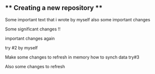 ## ** Creating a new repository **
Some important text that i wrote by myself
also some important changes 

Some significant changes !! 


important changes again


try #2 by myself

Make some changes to refresh in memory how to synch data 
try#3


Also some changes to refresh 

